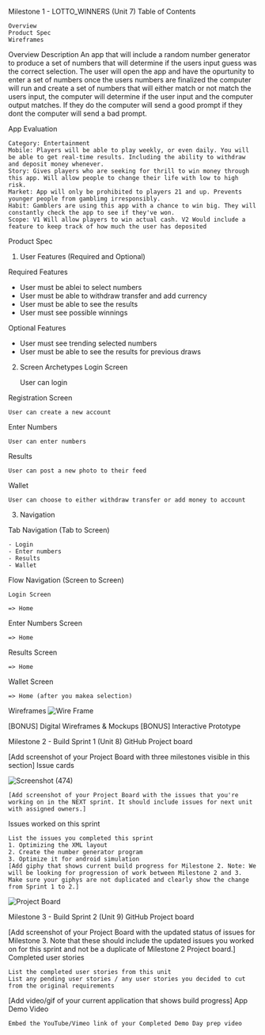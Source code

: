 Milestone 1 - LOTTO_WINNERS (Unit 7)
Table of Contents

    Overview
    Product Spec
    Wireframes

Overview
Description
An app that will include a random number generator to produce a set of numbers that will determine if the users input guess was the correct selection. The user will open the app and have the opurtunity to enter a set of numbers once the users numbers are finalized the computer will run and create a set of numbers that will either match or not match the users input, the computer will determine if the user input and the computer output matches. If they do the computer will send a good prompt if they dont the computer will send a bad prompt.

App Evaluation

    Category: Entertainment
    Mobile: Players will be able to play weekly, or even daily. You will be able to get real-time results. Including the ability to withdraw and deposit money whenever.
    Story: Gives players who are seeking for thrill to win money through this app. Will allow people to change their life with low to high risk.
    Market: App will only be prohibited to players 21 and up. Prevents younger people from gamblimg irresponsibly.
    Habit: Gamblers are using this app with a chance to win big. They will constantly check the app to see if they've won.
    Scope: V1 Will allow players to win actual cash. V2 Would include a feature to keep track of how much the user has deposited

Product Spec
1. User Features (Required and Optional)

Required Features
- User must be ablei to select numbers
- User must be able to withdraw transfer and add currency
- User must be able to see the results
- User must see possible winnings

Optional Features
- User must see trending selected numbers
- User must be able to see the results for previous draws

2. Screen Archetypes
Login Screen

    User can login

Registration Screen

    User can create a new account

Enter Numbers

    User can enter numbers

Results

    User can post a new photo to their feed

Wallet

    User can choose to either withdraw transfer or add money to account

3. Navigation

Tab Navigation (Tab to Screen)

    - Login
    - Enter numbers
    - Results
    - Wallet

Flow Navigation (Screen to Screen)

    Login Screen

    => Home

Enter Numbers Screen

    => Home

Results Screen

    => Home

Wallet Screen

    => Home (after you makea selection)
 



Wireframes
![Wire Frame](https://github.com/user-attachments/assets/0349393e-6e89-4e51-a92c-766c7fae6a78)




[BONUS] Digital Wireframes & Mockups
[BONUS] Interactive Prototype

Milestone 2 - Build Sprint 1 (Unit 8)
GitHub Project board

[Add screenshot of your Project Board with three milestones visible in this section]
Issue cards


![Screenshot (474)](https://github.com/user-attachments/assets/8e45e93d-902c-4e4c-a382-1370e0a80570)


    [Add screenshot of your Project Board with the issues that you're working on in the NEXT sprint. It should include issues for next unit with assigned owners.]

Issues worked on this sprint

    List the issues you completed this sprint
    1. Optimizing the XML layout
    2. Create the number generator program
    3. Optimize it for android simulation
    [Add giphy that shows current build progress for Milestone 2. Note: We will be looking for progression of work between Milestone 2 and 3. Make sure your giphys are not duplicated and clearly show the change from Sprint 1 to 2.]
![Project Board](https://github.com/user-attachments/assets/2617940e-f622-4251-8269-f128f983ba46)


Milestone 3 - Build Sprint 2 (Unit 9)
GitHub Project board

[Add screenshot of your Project Board with the updated status of issues for Milestone 3. Note that these should include the updated issues you worked on for this sprint and not be a duplicate of Milestone 2 Project board.]
Completed user stories

    List the completed user stories from this unit
    List any pending user stories / any user stories you decided to cut from the original requirements

[Add video/gif of your current application that shows build progress]
App Demo Video

    Embed the YouTube/Vimeo link of your Completed Demo Day prep video
